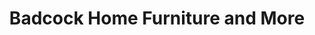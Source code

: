 ---
title: "Badcock Home Furniture and More"
url: /cape-coral/badcock-home-furniture-and-more/
shop: furniture
---